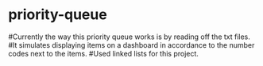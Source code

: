 # priority-queue
#Currently the way this priority queue works is by reading off the txt files. 
#It simulates displaying items on a dashboard in accordance to the number codes next to the items. 
#Used linked lists for this project.
